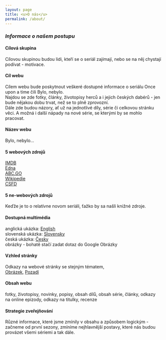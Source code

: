```yaml
---
layout: page
title: <u>O nás</u>
permalink: /about/
---
```

### <i>Informace o našem postupu</i>

#### Cílová skupina
 Cílovou skupinou budou lidi, kteří se o seriál zajímají, nebo se na něj chystají podívat - motivace.
 
#### Cíl webu
Cílem webu bude poskytnout veškeré dostupné informace o seriálu Once upon a time čili Bylo, nebylo.<br>
Najdou se zde fotky, články, životopisy herců a i jejich českých dabérů - jen bude nějakou dobu trvat, než se to plně zprovozní. <br>
Dále zde budou názory, ať už na jednotlivé díly, série či celkovou stránku věci. A možná i další nápady na nové série, se kterými by se mohlo pracovat.

#### Název webu
 Bylo, nebylo...
 
####  5 webových zdrojů
<a href="http://www.imdb.com/title/tt1843230/">IMDB</a> <br>
<a href="http://www.edna.cz/once-upon-a-time/">Edna</a> <br>
<a href="http://abc.go.com/shows/once-upon-a-time">ABC.GO</a> <br>
<a href="https://en.wikipedia.org/wiki/Once_Upon_a_Time_(TV_series)">Wikipedie</a> <br>
<a href="http://www.csfd.cz/film/297535-bylo-nebylo/prehled/">CSFD</a> <br>

#### 5 ne-webových zdrojů
Keďže je to o relatívne novom seriáli, ťažko by sa našli knižné zdroje.


#### Dostupná multimédia
  anglická ukázka: <a href="https://www.youtube.com/watch?v=7O20kV7KwJQ">English</a> <br>
  slovenská ukázka: <a href="https://www.youtube.com/watch?v=up-SCT1Dw3w">Slovensky</a> <br>
  česká ukázka: <a href="https://www.youtube.com/watch?v=QBHzw_7Y2Hk">Česky</a> <br>
  obrázky - bohatě stačí zadat dotaz do Google Obrázky <br>

#### Vzhled stránky
Odkazy na webové stránky se stejným tématem,<br> <a href="http://file2.answcdn.com/answ-cld/image/upload/w_760,c_fill,g_faces:center,fl_lossy,q_60/v1401150667/yhstuiockzuf0eccljm5.jpg">Obrázek</a>, <a href="http://img0.gtsstatic.com/wallpapers/6bf8fcb49d02cba959ab835b3cb64d4b_large.jpeg">Pozadí</a>

#### Obsah webu
fotky, životopisy, novinky, popisy, obsah dílů, obsah série, články, odkazy na online epizody, odkazy na titulky, recenze

#### Strategie zveřejňování
Různé informace, které jsme zmínily v obsahu a způsobem logickým - začneme od první sezony, zmíníme nejhlavnější postavy, které nás budou provázet všemi sériemi a tak dále.
